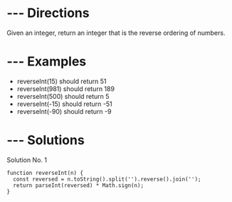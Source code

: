 # --- Directions
Given an integer, return an integer that is the reverse ordering of numbers.

# --- Examples
  * reverseInt(15) should return 51
  * reverseInt(981) should return 189
  * reverseInt(500) should return 5
  * reverseInt(-15) should return -51
  * reverseInt(-90) should return -9

# --- Solutions
  Solution No. 1

    function reverseInt(n) {
      const reversed = n.toString().split('').reverse().join('');
      return parseInt(reversed) * Math.sign(n);
    }